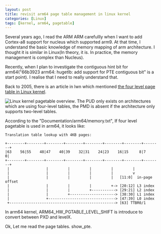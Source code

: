 ```yaml
---
layout: post
title: revisit arm64 page table management in linux kernel
categories: [Linux]
tags: [kernel, arm64, pagetable]
---
```



Several years ago, I read the ARM ARM carefullly when I want to add Cortex-a8 support for nucleus which supported arm9. At that time, I understand the basic knowledge of memory mapping of arm architecture. I thought it is similar in Linux(In theory, it is. In practice, the memory management is complex than Nucleus).

Recently, when I plan to investigate the contiguous hint bit for arm64("66b3923 arm64: hugetlb: add support for PTE contiguous bit" is a start point). I realise that I need to really understand that.

Back to 2005, there is an article in lwn which mentioned [the four level page table in Linux kernel](https://lwn.net/Articles/117749/).

![Linux kernel pagetable overview]({{site.url}}public/images/pagetable/linux_four_level_pagetables_overview_from_lwn.png).
The PUD only exists on architectures which are using four-level tables, the PMD is absent if the architecture only supports two-level tables.

According to the "Documentation/arm64/memory.txt", If four level pagetable is used in arm64, it looks like:
```
Translation table lookup with 4KB pages:

+--------+--------+--------+--------+--------+--------+--------+--------+
|63    56|55    48|47    40|39    32|31    24|23    16|15     8|7      0|
+--------+--------+--------+--------+--------+--------+--------+--------+
 |                 |         |         |         |         |
 |                 |         |         |         |         v
 |                 |         |         |         |   [11:0]  in-page offset
 |                 |         |         |         +-> [20:12] L3 index
 |                 |         |         +-----------> [29:21] L2 index
 |                 |         +---------------------> [38:30] L1 index
 |                 +-------------------------------> [47:39] L0 index
 +-------------------------------------------------> [63] TTBR0/1
```

In arm64 kernel, ARM64_HW_PGTABLE_LEVEL_SHIFT is introduce to convert between PXD and levelX.

Ok, Let me read the page tables.
show_pte.

